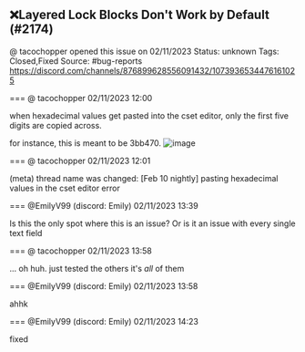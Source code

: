 ## ❌Layered Lock Blocks Don't Work by Default (#2174)
@ tacochopper opened this issue on 02/11/2023
Status: unknown
Tags: Closed,Fixed
Source: #bug-reports https://discord.com/channels/876899628556091432/1073936534476161025


=== @ tacochopper 02/11/2023 12:00

when hexadecimal values get pasted into the cset editor, only the first five digits are copied across.

for instance, this is meant to be 3bb470.
![image](https://cdn.discordapp.com/attachments/1073936534476161025/1073936535638003722/image.png?ex=65ec4f56&is=65d9da56&hm=cda799d9bb537c6b4ee232d5257c1afca283934e793434e4ff3a07ec49b1613b&)

=== @ tacochopper 02/11/2023 12:01

(meta) thread name was changed: [Feb 10 nightly] pasting hexadecimal values in the cset editor error

=== @EmilyV99 (discord: Emily) 02/11/2023 13:39

Is this the only spot where this is an issue? Or is it an issue with every single text field

=== @ tacochopper 02/11/2023 13:58

... oh huh.
just tested the others
it's *all* of them

=== @EmilyV99 (discord: Emily) 02/11/2023 13:58

ahhk

=== @EmilyV99 (discord: Emily) 02/11/2023 14:23

fixed
